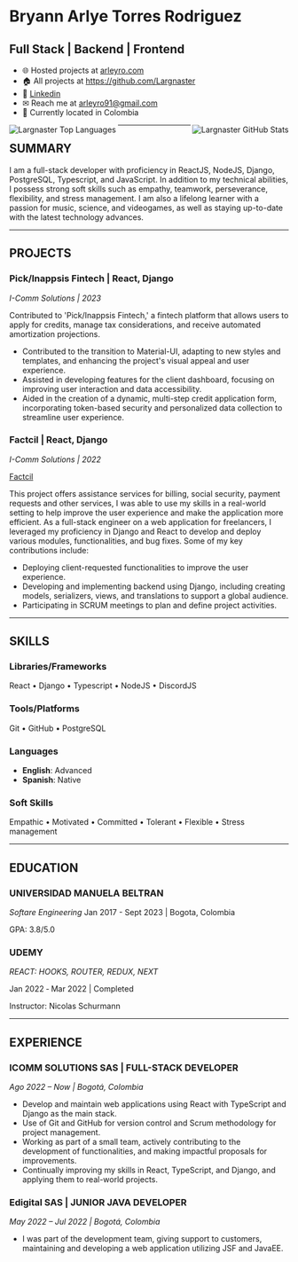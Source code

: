# **Bryann Arlye** Torres Rodriguez
## Full Stack | Backend | Frontend
- 🌐 Hosted projects at [arleyro.com](https://www.arleyro.com/)
- 🏠 All projects at <https://github.com/Largnaster>
- 🔗 [Linkedin](https://www.linkedin.com/in/arleyro91/)
- ✉ Reach me at arleyro91@gmail.com
- 📍 Currently located in Colombia

<img align="left" src="https://github-readme-stats.vercel.app/api/top-langs/?username=Largnaster&hide_progress=false&theme=cobalt&count_private=true&card_width=380" alt="Largnaster Top Languages"/>

<img align="right" src="https://github-readme-stats.vercel.app/api?username=Largnaster&show_icons=true&theme=cobalt&rank_icon=github&count_private=true&show=prs_merged&hide=stars,issues&include_all_commits=true" alt="Largnaster GitHub Stats"/>

---

<!-- Summary Section -->

## **SUMMARY**

I am a full-stack developer with proficiency in ReactJS, NodeJS, Django, PostgreSQL, Typescript, and JavaScript. In addition to my technical abilities, I possess strong soft skills such as empathy, teamwork, perseverance, flexibility, and stress management.
I am also a lifelong learner with a passion for music, science, and videogames, as well as staying up-to-date with the latest technology advances.
___

<!-- PROJECTS SECTION -->

## **PROJECTS**

### **Pick/Inappsis Fintech** | React, Django

*I-Comm Solutions | 2023*

Contributed to 'Pick/Inappsis Fintech,' a fintech platform that allows users to apply for credits, manage tax considerations, and receive automated amortization projections.

- Contributed to the transition to Material-UI, adapting to new styles and templates, and enhancing the project's visual appeal and user experience.
- Assisted in developing features for the client dashboard, focusing on improving user interaction and data accessibility.
- Aided in the creation of a dynamic, multi-step credit application form, incorporating token-based security and personalized data collection to streamline user experience.

### **Factcil** | React, Django
*I-Comm Solutions | 2022*

[Factcil](https://aio.factcil.com/)

This project offers assistance services for billing, social security, payment requests and other services, I was able to use my skills in a real-world setting to help improve the user experience and make the application more efficient.
As a full-stack engineer on a web application for freelancers, I leveraged my proficiency in Django and React to develop and deploy various modules, functionalities, and bug fixes. Some of my key contributions include:

- Deploying client-requested functionalities to improve the user experience.
- Developing and implementing backend using Django, including creating models, serializers, views, and translations to support a global audience.
- Participating in SCRUM meetings to plan and define project activities.

___

<!-- Skills section -->

## **SKILLS**

### Libraries/Frameworks

React • Django • Typescript • NodeJS • DiscordJS

### Tools/Platforms

Git • GitHub • PostgreSQL

### Languages

- **English**: Advanced
- **Spanish**: Native

### Soft Skills

Empathic • Motivated • Committed • Tolerant • Flexible • Stress management
___

<!-- EDUCATION SECTION -->

## **EDUCATION**

### **UNIVERSIDAD MANUELA BELTRAN**

*Softare Engineering*
Jan 2017 - Sept 2023 | Bogota, Colombia

GPA: 3.8/5.0

### **UDEMY**
*REACT: HOOKS, ROUTER, REDUX, NEXT*

Jan 2022 ‑ Mar 2022 | Completed

Instructor: Nicolas Schurmann
___

<!-- EXPERIENCE SECTION -->

## **EXPERIENCE**

### **ICOMM SOLUTIONS SAS** | FULL-STACK DEVELOPER
*Ago 2022 – Now | Bogotá, Colombia*

- Develop and maintain web applications using React with TypeScript and Django as the main stack.
- Use of Git and GitHub for version control and Scrum methodology for project management.
- Working as part of a small team, actively contributing to the development of functionalities, and making impactful proposals for improvements.
- Continually improving my skills in React, TypeScript, and Django, and applying them to real-world projects.

### **Edigital SAS** | JUNIOR JAVA DEVELOPER
*May 2022 – Jul 2022 | Bogotá, Colombia*

- I was part of the development team, giving support to customers, maintaining and developing a web application utilizing JSF and JavaEE.
